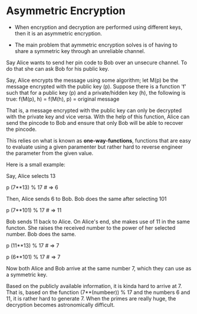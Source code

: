 # Asymmetric Encryption

* When encryption and decryption are performed using different keys, then it is an asymmetric encryption.

* The main problem that aymmetric encryption solves is of having to share a symmetric key through an unreliable channel. 

Say Alice wants to send her pin code to Bob over an unsecure channel. To do that she can ask Bob for his public key. 

Say, Alice encrypts the message using some algorithm; let M(p) be the message encrypted with the public key (p). Suppose there is a function 'f' such that for a public key (p) and a private/hidden key (h), the following is true:
    f(M(p), h) = f(M(h), p) = original message

That is, a message encrypted with the public key can only be decrypted with the private key and vice versa. With the help of this function, Alice can send the pincode to Bob and ensure that only Bob will be able to recover the pincode.

This relies on what is known as __one-way-functions__, functions that are easy to evaluate using a given paramenter but rather hard to reverse engineer the parameter from the given value. 

Here is a small example:

Say, Alice selects 13

p (7**13) % 17  # => 6

Then, Alice sends 6 to Bob. Bob does the same after selecting 101

p (7**101) % 17 # => 11

Bob sends 11 back to Alice. On Alice's end, she makes use of 11 in the same functon. She raises the received number to the power of her selected number. Bob does the same.

p (11**13) % 17 # => 7 


p (6**101) % 17 # => 7

Now both Alice and Bob arrive at the same number 7, which they can use as a symmetric key.

Based on the publicly available information, it is kinda hard to arrive at 7. That is, based on the function (7**(numbeer)) % 17 and the numbers 6 and 11, it is rather hard to generate 7. When the primes are really huge, the decryption becomes astronomically difficult. 